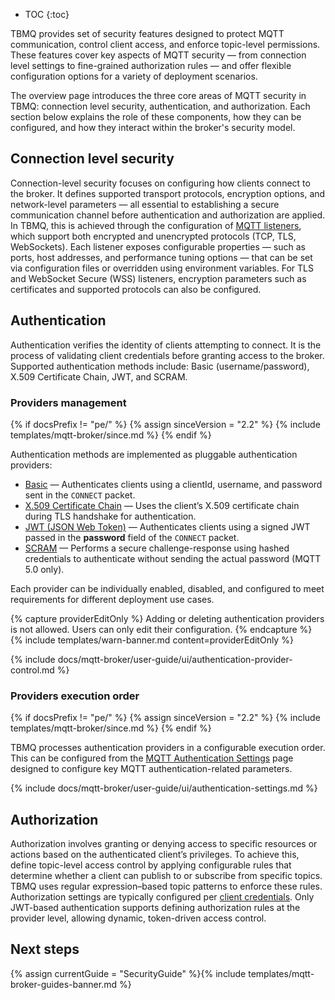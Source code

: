* TOC
{:toc}

TBMQ provides set of security features designed to protect MQTT communication, control client access, and enforce topic-level permissions. 
These features cover key aspects of MQTT security — from connection level settings to fine-grained authorization rules — and offer flexible configuration options for a variety of deployment scenarios.

The overview page introduces the three core areas of MQTT security in TBMQ: connection level security, authentication, and authorization.
Each section below explains the role of these components, how they can be configured, and how they interact within the broker's security model.

## Connection level security

Connection-level security focuses on configuring how clients connect to the broker. 
It defines supported transport protocols, encryption options, and network-level parameters — all essential to establishing a secure communication channel before authentication and authorization are applied.
In TBMQ, this is achieved through the configuration of [MQTT listeners](/docs/{{docsPrefix}}mqtt-broker/security/listeners/), which support both encrypted and unencrypted protocols (TCP, TLS, WebSockets). 
Each listener exposes configurable properties — such as ports, host addresses, and performance tuning options — that can be set via configuration files or overridden using environment variables. 
For TLS and WebSocket Secure (WSS) listeners, encryption parameters such as certificates and supported protocols can also be configured.

## Authentication

Authentication verifies the identity of clients attempting to connect. It is the process of validating client credentials before granting access to the broker.
Supported authentication methods include: Basic (username/password), X.509 Certificate Chain, JWT, and SCRAM.


### Providers management

{% if docsPrefix != "pe/" %}
{% assign sinceVersion = "2.2" %}
{% include templates/mqtt-broker/since.md %}
{% endif %}

Authentication methods are implemented as pluggable authentication providers:

- [Basic](/docs/{{docsPrefix}}mqtt-broker/security/authentication/basic/) — Authenticates clients using a clientId, username, and password sent in the `CONNECT` packet.
- [X.509 Certificate Chain](/docs/{{docsPrefix}}mqtt-broker/security/authentication/x509/) — Uses the client’s X.509 certificate chain during TLS handshake for authentication.
- [JWT (JSON Web Token)](/docs/{{docsPrefix}}mqtt-broker/security/authentication/jwt/) — Authenticates clients using a signed JWT passed in the **password** field of the `CONNECT` packet.
- [SCRAM](/docs/{{docsPrefix}}mqtt-broker/security/authentication/scram/) — Performs a secure challenge-response using hashed credentials to authenticate without sending the actual password (MQTT 5.0 only).

Each provider can be individually enabled, disabled, and configured to meet requirements for different deployment use cases.

{% capture providerEditOnly %}
Adding or deleting authentication providers is not allowed. Users can only edit their configuration.
{% endcapture %}
{% include templates/warn-banner.md content=providerEditOnly %}

{% include docs/mqtt-broker/user-guide/ui/authentication-provider-control.md %}

### Providers execution order

{% if docsPrefix != "pe/" %}
{% assign sinceVersion = "2.2" %}
{% include templates/mqtt-broker/since.md %}
{% endif %}

TBMQ processes authentication providers in a configurable execution order.
This can be configured from the [MQTT Authentication Settings](/docs/{{docsPrefix}}mqtt-broker/user-guide/ui/settings/#mqtt-authentication) page designed to configure key MQTT authentication-related parameters.

{% include docs/mqtt-broker/user-guide/ui/authentication-settings.md %}

## Authorization

Authorization involves granting or denying access to specific resources or actions based on the authenticated client’s privileges.
To achieve this, define topic-level access control by applying configurable rules that determine whether a client can publish to or subscribe from specific topics. TBMQ uses regular expression–based topic patterns to enforce these rules. 
Authorization settings are typically configured per [client credentials](/docs/{{docsPrefix}}mqtt-broker/user-guide/ui/mqtt-client-credentials). Only JWT-based authentication supports defining authorization rules at the provider level, allowing dynamic, token-driven access control.

## Next steps

{% assign currentGuide = "SecurityGuide" %}{% include templates/mqtt-broker-guides-banner.md %}
